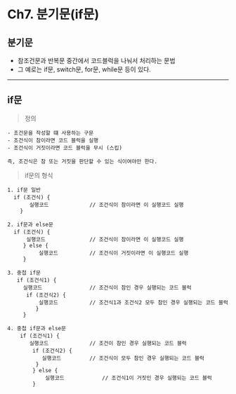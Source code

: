 # Ch7. 분기문(if문)
분기문
---
- 참조건문과 반복문 중간에서 코드블럭을 나눠서 처리하는 문법
- 그 예로는 if문, switch문, for문, while문 등이 있다.
---
if문
---
> 정의<br>
```
- 조건문을 작성할 떄 사용하는 구문
- 조건식이 참이라면 코드 블럭을 실행
- 조건식이 거짓이라면 코드 블럭을 무시 (스킵)
		
즉, 조건식은 참 또는 거짓을 판단할 수 있는 식이여야만 한다.
```
		
> if문의 형식<br>
```		
1. if문 일반
  if (조건식) {
       실행코드				// 조건식이 참이라면 이 실행코드 실행
    }
		  
2. if문과 else문
  if (조건식) { 						
      실행코드				// 조건식이 참이라면 이 실행코드 실행
     } else {
          실행코드			// 조건식이 거짓이라면 이 실행코드 실행
     }
		  
3. 중첩 if문
   if (조건식1) {
     실행코드				// 조건식이 참인 경우 실행되는 코드 블럭
      if (조건식2) {
          실행코드			// 조건식1과 조건식2 모두 참인 경우 실행되는 코드 블럭
         }
     }
		  
4. 중첩 if문과 else문
    if (조건식1) {
       실행코드				// 조건이 참인 경우 실행되는 코드 블럭
        if (조건식2) {
           실행코드	   		// 조건식이 모두 참인 경우 실행되는 코드 블럭
         }
        } else {
            실행코드			// 조건식1이 거짓인 경우 실행되는 코드 블럭
        }
		
